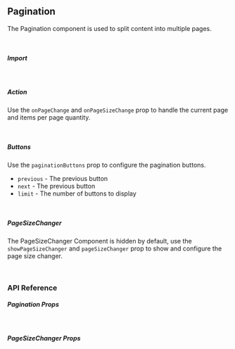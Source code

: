 ## Pagination

The Pagination component is used to split content into multiple pages.

<div><LeSourceButton url="https://github.com/hiimlex/leux/tree/main/src/components/Pagination"></LeSourceButton></div>

<br />

##### Import

<div>
<PaginationImportPreview>
</PaginationImportPreview>
</div>

<br />

##### Action

Use the `onPageChange` and `onPageSizeChange` prop to handle the current page and items per page quantity.

<div>
<PaginationActionPreview>
</PaginationActionPreview>
</div>

<br />

##### Buttons

Use the `paginationButtons` prop to configure the pagination buttons.

- `previous` - The previous button
- `next` - The previous button
- `limit` - The number of buttons to display

<div>
<PaginationButtonsPreview>
</PaginationButtonsPreview>
</div>

<br />

##### PageSizeChanger

The PageSizeChanger Component is hidden by default, use the `showPageSizeChanger` and `pageSizeChanger` prop to show and configure the page size changer.

<div>
<PaginationSizeChangerPreview>
</PaginationSizeChangerPreview>
</div>

<br />

### API Reference

##### Pagination Props

<div>
<PaginationApiTable>
</PaginationApiTable>
</div>

<br />

##### PageSizeChanger Props

<div>
<PageSizeChangerApiTable>
</PageSizeChangerApiTable>
</div>

<br/>

